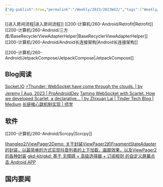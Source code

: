 ```yaml
---
{"dg-publish":true,"permalink":"/Weekly/2023/2023W42/","tags":["Weekly/2023/W28"],"noteIcon":""}
---
```


[[进入房间流程\|进入房间流程]]
[[200-计算机/260-Android/Retrofit\|Retrofit]]
[[200-计算机/260-Android/三方库/BaseRecyclerViewAdapterHelper\|BaseRecyclerViewAdapterHelper]]
[[200-计算机/260-Android/Android长连接架构\|Android长连接架构]]

[[200-计算机/260-Android/JetpackCompose/JetpackCompose\|JetpackCompose]]




## Blog阅读

[Socket.IO](https://socket.io/)
[⚡️Thunder: WebSocket have come through the clouds. | by Jeremy | Aug, 2023 | ProAndroidDev](https://proandroiddev.com/%EF%B8%8Fthunder-websocket-have-come-through-the-clouds-4db1a9b31ffa)
[Taming WebSocket with Scarlet. How we developed Scarlet, a declarative… | by Zhixuan Lai | Tinder Tech Blog | Medium](https://medium.com/tinder/taming-websocket-with-scarlet-f01125427677)
[长链接心跳机制实现 | 师学](http://wanke.fun/Android/socket_heart_beat/)
## 软件

[[200-计算机/260-Android/Scrcpy\|Scrcpy]]

[lihangleo2/ViewPager2Demo: 关于封装ViewPager2的FragmentStateAdapter的封装，以最简单的方式实现抖音列表的上下加载，画廊效果，以及ViewPager2的各种封装](https://github.com/lihangleo2/ViewPager2Demo)
[gkd-kit/gkd: 基于 无障碍 + 高级选择器 + 订阅规则 的自定义屏幕点击 Android APP](https://github.com/gkd-kit/gkd)



## 国内要闻

